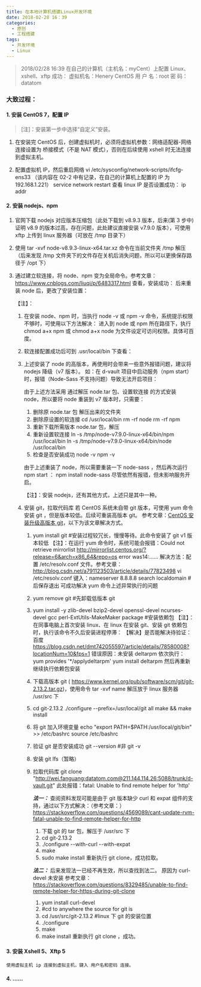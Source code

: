 ```yaml
---
title: 在本地计算机搭建Linux开发环境
date: 2018-02-28 16：39
categories:
  - 原创
  - 工程搭建
tags:
  - 开发环境
  - Linux
---
```


> 2018/02/28 16:39 在自己的计算机（主机名：myCent）上配置 Linux、xshell、xftp 成功：
> 虚拟机名：Henery CentOS
> 用 户 名：root
> 密 码：datatom

### 大致过程：

#### 1. 安装 CentOS 7，配置 IP

> [注]：安装第一步中选择“自定义”安装。

1. 在安装完 CentOS 后，创建虚拟机时，必须将虚拟机参数：网络适配器-网络连接设置为 桥接模式（不是 NAT 模式），否则在后续使用 xshell 时无法连接到虚拟主机。

2. 配置虚拟机 IP，然后重启网络
   vi /etc/sysconfig/network-scripts/ifcfg-ens33
   （该内容在 02-2 中有记录，在自己的计算机上配置的 IP 为 192.168.1.221）
   service network restart
   查看 linux IP 是否设置成功：
   ip addr

#### 2. 安装 nodejs、npm

1.  官网下载 nodejs 对应版本压缩包（此处下载到 v8.9.3 版本，后来(第 3 步中)证明 v8.9 的版本过高，存在问题，此处建议直接安装 v7.9.0 版本），可使用 xftp 上传到 linux 服务器（可放在 /tmp 目录下）

2.  使用 tar -xvf node-v8.9.3-linux-x64.tar.xz 命令在当前文件夹 /tmp 解压（后来发现 /tmp 文件夹下的文件存在关机后消失问题，所以可以更换保存路径于 /opt 下）

3.  通过建立软连接，将 node、npm 变为全局命令。参考文章：https://www.cnblogs.com/liuqi/p/6483317.html
    查看，安装成功：
    后来重装 node 后，更改了安装位置：

    【注】：

    1.  在安装 node、npm 时，当执行 node -v 或 npm -v 命令，系统提示权限不够时，可使用以下方法解决：
        进入到 node 或 npm 所在路径下，执行 chmod a+x npm 或 chmod a+x node 为文件设定可访问权限。具体可百度。

    2.  软连接配置成功后可到 .usr/local/bin 下查看：

    3.  上述安装了 node 的高版本，再使用时会带来一些意外报错问题，建议将 nodejs 降级（v7 版本）。
        如：在 d-vault 项目中启动服务（npm start）时，报错（Node-Sass 不支持问题）导致无法开启项目：

        由于上述方法采用 通过解压 node.tar 包、设置软连接 的方式安装 node，所以要将 node 重装到 v7 版本时，只需要：

        1. 删除原 node.tar 包 解压出来的文件夹
        2. 删除原设置的软连接
           cd /usr/local/bin
           rm -rf node
           rm -rf npm
        3. 重新下载所需版本 node.tar 包，解压
        4. 重新设置软连接
           ln -s /tmp/node-v7.9.0-linux-x64/bin/npm /usr/local/bin
           ln -s /tmp/node-v7.9.0-linux-x64/bin/node /usr/local/bin
        5. 检查是否安装成功
           node -v
           npm -v

        由于上述重装了 node，所以需要重装一下 node-sass ，然后再次运行 npm start ：
        npm install node-sass
        尽管依然有报错，但未影响服务开启。

        【注】：安装 nodejs，还有其他方式，上述只是其中一种。

    4.  安装 git，拉取代码库
        若 CentOS 系统未自带 git 版本，可使用 yum 命令安装 git ，但是版本较低。后续可重装高版本 git。
        参考文章：[CentOS 安装升级高版本 git](http://blog.csdn.net/lianxiaopang/article/details/78501569)，以下为该文章解决方式。


        1. yum install git #安装过程较冗长，慢慢等待。此命令安装了 git v1 版本较低
          【注】：在运行 yum 命令时，系统可能会报错：Could not retrieve mirrorlist http://mirrorlist.centos.org/?release=6&arch=x86_64&repo=os error was14:......
          解决方法：配置 /etc/resolv.conf 文件。参考文章：http://blog.csdn.net/a791123503/article/details/77823498
          vi /etc/resolv.conf
          键入：nameserver 8.8.8.8
          search localdomain #后保存退出
          可成功解决 yum 命令上述异常执行的问题

        2. yum remove git #先卸载低版本 git
        3. yum install -y zlib-devel bzip2-devel openssl-devel ncurses-devel gcc perl-ExtUtils-MakeMaker package #安装依赖包
            【注】：在同事电脑上首次安装 linux、在 linux 在安装 git、安装 git 依赖包时，执行该命令不久后安装进程停滞：
        【解决】是否能解决待验证：百度 https://blog.csdn.net/dmt742055597/article/details/78580008?locationNum=10&fps=1
        错误原因：未安装 deltarpm
        依次执行：
        yum provides '\*/applydeltarpm'
        yum install deltarpm
        然后再重新继续执行依赖包安装

        4.  下载高版本 git ( https://www.kernel.org/pub/software/scm/git/git-2.13.2.tar.gz)，使用命令 tar -xvf name 解压放于 linux 服务器 /usr/src 下
        5.  cd git-2.13.2
            ./configure --prefix=/usr/local/git all
            make && make install
        6.  将 git 加入环境变量
            echo "export PATH=\$PATH:/usr/local/git/bin" >> /etc/bashrc
            source /etc/bashrc
        7.  验证 git 是否安装成功
            git --version #非 git -v

        8.  安装 git lfs（暂略）
        9.  拉取代码库
            git clone "http://wei.fanguang:datatom.com@211.144.114.26:5088/trunk/d-vault.git"
            此处报错：fatal: Unable to find remote helper for 'http'

            ***法一：***
            查阅资料发现可能是由于 git 版本缺少 curl 和 expat 组件的支持，通过以下方式解决：（参考文章：）
            https://stackoverflow.com/questions/4569089/cant-update-rvm-fatal-unable-to-find-remote-helper-for-http
            1.  下载 git 的 tar 包，解压于 /usr/src 下
            2.  cd git-2.13.2
            3.  ./configure --with-curl --with-expat
            4.  make
            5.  sudo make install
            重新执行 git clone，成功拉取。

            ***法二：***
            后来发现法一已经不再生效，所以查找到法二。
            原因为 curl-devel 未安装
            参考文章：https://stackoverflow.com/questions/8329485/unable-to-find-remote-helper-for-https-during-git-clone

            1.  yum install curl-devel
            2.  #cd to anywhere the source for git is
            3.  cd /usr/src/git-2.13.2 #linux 下 git 的安装位置
            4.  ./configure
            5.  make
            6.  make install
                重新执行 git clone ，成功。

#### 3. 安装 Xshell 5、Xftp 5

    使用虚拟主机 ip 连接到虚拟主机，键入 用户名和密码 连接。

#### 4. ......
